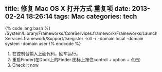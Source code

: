 title: 修复 Mac OS X 打开方式 重复项
date: 2013-02-24 18:26:14
tags: Mac
categories: tech
---

{% code lang:bash %}
/System/Library/Frameworks/CoreServices.framework/Frameworks/LaunchServices.framework/Support/lsregister -kill -r -domain local -domain system -domain user
{% endcode %}

1. 在控制台输入上面代码，回车运行。
2. 重启Finder(在Dock上的Finder 图标上按住control + option + 点击)
3. Check it now
